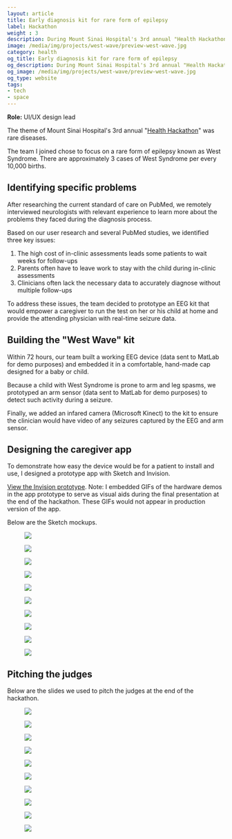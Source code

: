 ```yaml
---
layout: article
title: Early diagnosis kit for rare form of epilepsy
label: Hackathon
weight : 3
description: During Mount Sinai Hospital's 3rd annual "Health Hackathon," I designed a prototype app using Figma and InVision to aid with early diagnosis of West Syndrome.
image: /media/img/projects/west-wave/preview-west-wave.jpg
category: health
og_title: Early diagnosis kit for rare form of epilepsy
og_description: During Mount Sinai Hospital's 3rd annual "Health Hackathon," my team created a kit to aid neurologists in the early diagnosis and treatment of a rare form of epilepsy known as West Syndrome.
og_image: /media/img/projects/west-wave/preview-west-wave.jpg
og_type: website
tags: 
- tech
- space
---
```


**Role:** UI/UX design lead

The theme of Mount Sinai Hospital's 3rd annual "<a href="https://icahn.mssm.edu/about/sinainnovations/health-hackathon">Health Hackathon</a>" was rare diseases.

The team I joined chose to focus on a rare form of epilepsy known as West Syndrome. There are approximately 3 cases of West Syndrome per every 10,000 births.

## Identifying specific problems

After researching the current standard of care on PubMed, we remotely interviewed neurologists with relevant experience to learn more about the problems they faced during the diagnosis process.

Based on our user research and several PubMed studies, we identified three key issues:

1. The high cost of in-clinic assessments leads some patients to wait weeks for follow-ups
2. Parents often have to leave work to stay with the child during in-clinic assessments
3. Clinicians often lack the necessary data to accurately diagnose without multiple follow-ups

To address these issues, the team decided to prototype an EEG kit that would empower a caregiver to run the test on her or his child at home and provide the attending physician with real-time seizure data. 

## Building the "West Wave" kit

Within 72 hours, our team built a working EEG device (data sent to MatLab for demo purposes) and embedded it in a comfortable, hand-made cap designed for a baby or child.

Because a child with West Syndrome is prone to arm and leg spasms, we prototyped an arm sensor (data sent to MatLab for demo purposes) to detect such activity during a seizure.

Finally, we added an infared camera (Microsoft Kinect) to the kit to ensure the clinician would have video of any seizures captured by the EEG and arm sensor.

## Designing the caregiver app

To demonstrate how easy the device would be for a patient to install and use, I designed a prototype app with Sketch and Invision.

<a href="https://projects.invisionapp.com/share/3ZOOVK0SRMP#/screens">View the Invision prototype</a>. Note: I embedded GIFs of the hardware demos in the app prototype to serve as visual aids during the final presentation at the end of the hackathon. These GIFs would not appear in production version of the app.

Below are the Sketch mockups.

<section class="stripe-section-3">
	<section class="grid-wrapper tiles four-items">
		<div class="figure-wrapper">
			<figure>
				<img src="/media/img/projects/west-wave/app/intro.png"/>
			</figure>
		</div>
		<div class="figure-wrapper">
			<figure>
				<img src="/media/img/projects/west-wave/app/wifi.png"/>
			</figure>
		</div>
		<div class="figure-wrapper">
			<figure>
				<img src="/media/img/projects/west-wave/app/set-up.png"/>
			</figure>
		</div>
		<div class="figure-wrapper">
			<figure>
				<img src="/media/img/projects/west-wave/app/EEG-beanie.png"/>
			</figure>
		</div>
		<div class="figure-wrapper">
			<figure>
				<img src="/media/img/projects/west-wave/app/EEG-beanie-II.png"/>
			</figure>
		</div>
		<div class="figure-wrapper">
			<figure>
				<img src="/media/img/projects/west-wave/app/EEG-sling.png"/>
			</figure>
		</div>
		<div class="figure-wrapper">
			<figure>
				<img src="/media/img/projects/west-wave/app/EEG-sling-II.png"/>
			</figure>
		</div>
		<div class="figure-wrapper">
			<figure>
				<img src="/media/img/projects/west-wave/app/camera.png"/>
			</figure>
		</div>
		<div class="figure-wrapper">
			<figure>
				<img src="/media/img/projects/west-wave/app/camera-II.png"/>
			</figure>
		</div>
		<div class="figure-wrapper">
			<figure>
				<img src="/media/img/projects/west-wave/app/transmitting.png" />
			</figure>
		</div>
	</section>
</section>

## Pitching the judges

Below are the slides we used to pitch the judges at the end of the hackathon.

<section class="stripe-section-3">
	<section class="grid-wrapper tiles">
		<div class="figure-wrapper">
			<figure>
				<img src="/media/img/projects/west-wave/slides/wave-slide-cover.jpg" class="slide" />
			</figure>
		</div>
		<div class="figure-wrapper">
			<figure>
				<img src="/media/img/projects/west-wave/slides/wave-slide-1.jpg" class="slide"/>
			</figure>
		</div>
		<div class="figure-wrapper">
			<figure>
				<img src="/media/img/projects/west-wave/slides/wave-slide-2.jpg" class="slide" />
			</figure>
		</div>
		<div class="figure-wrapper">
			<figure>
				<img src="/media/img/projects/west-wave/slides/wave-slide-3.jpg" class="slide" />
			</figure>
		</div>
		<div class="figure-wrapper">
			<figure>
				<img src="/media/img/projects/west-wave/slides/wave-slide-4.jpg" class="slide" />
			</figure>
		</div>
		<div class="figure-wrapper">
			<figure>
				<img src="/media/img/projects/west-wave/slides/wave-slide-5.jpg" class="slide" />
			</figure>
		</div>
		<div class="figure-wrapper">
			<figure>
				<img src="/media/img/projects/west-wave/slides/wave-slide-6.jpg" class="slide" />
			</figure>
		</div>
		<div class="figure-wrapper">
			<figure>
				<img src="/media/img/projects/west-wave/slides/wave-slide-7.jpg" class="slide" />
			</figure>
		</div>
		<div class="figure-wrapper">
			<figure>
				<img src="/media/img/projects/west-wave/slides/wave-slide-8.jpg" class="slide" />
			</figure>
		</div>
		<div class="figure-wrapper">
			<figure>
				<img src="/media/img/projects/west-wave/slides/wave-slide-9.jpg" class="slide" />
			</figure>
		</div>
	</section>
</section>
